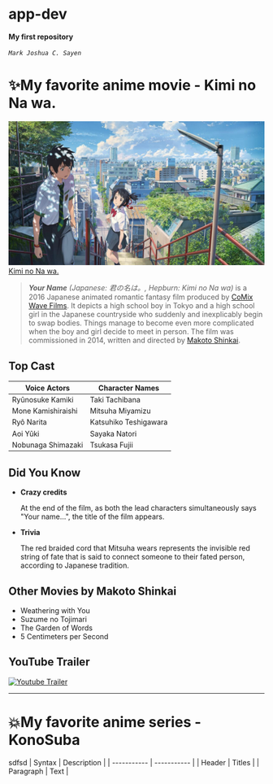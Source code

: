 # app-dev

**My first repository**

*`Mark Joshua C. Sayen`*

# :sparkles:My favorite anime movie - Kimi no Na wa.

![this is an image](kiminonawa.jpg "animemoviepic")
[Kimi no Na wa.](https://www.imdb.com/title/tt5311514/)

> ***Your Name** (Japanese: 君の名は。, Hepburn: Kimi no Na wa)* is a 2016 Japanese animated romantic fantasy film produced by [CoMix Wave Films](https://en.wikipedia.org/wiki/CoMix_Wave_Films). It depicts a high school boy in Tokyo and a high school girl in the Japanese countryside who suddenly and inexplicably begin to swap bodies. Things manage to become even more complicated when the boy and girl decide to meet in person. The film was commissioned in 2014, written and directed by [Makoto Shinkai](https://en.wikipedia.org/wiki/Makoto_Shinkai).

## **Top Cast**
| Voice Actors | Character Names|
| ----------- | ----------- |
|Ryûnosuke Kamiki   | Taki Tachibana |
|Mone Kamishiraishi  | Mitsuha Miyamizu |
|Ryô Narita | Katsuhiko Teshigawara|
|Aoi Yûki |Sayaka Natori |
|Nobunaga Shimazaki | Tsukasa Fujii|

## **Did You Know**
* **Crazy credits**

    At the end of the film, as both the lead characters simultaneously says "Your name...", the title of the film appears.
* **Trivia**

    The red braided cord that Mitsuha wears represents the invisible red string of fate that is said to connect someone to their fated person, according to Japanese tradition.

## **Other Movies by Makoto Shinkai**

* Weathering with You
* Suzume no Tojimari
* The Garden of Words
* 5 Centimeters per Second

## **YouTube Trailer**
<p> <!--align="center"-->
  <a href="https://youtu.be/xU47nhruN-Q"><img width="32px" alt="Youtube Trailer" title="Youtube Trailer" src="https://i.imgur.com/qiXu7b2.png"/></a>
  &#8287;&#8287;&#8287;&#8287;&#8287;
</p>

---

# :boom:My favorite anime series - KonoSuba

sdfsd
| Syntax | Description |
| ----------- | ----------- |
| Header | Titles |
| Paragraph | Text |
